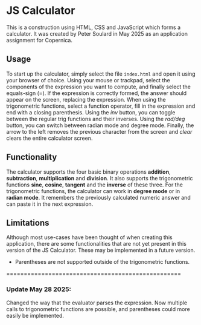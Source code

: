 # JS Calculator

This is a construction using HTML, CSS and JavaScript which forms a calculator. It was created by Peter Soulard in May 2025 as an application assignment for Copernica.

## Usage
To start up the calculator, simply select the file `index.html` and open it using your browser of choice.
Using your mouse or trackpad, select the components of the expression you want to compute, and finally select the equals-sign (=). If the expression is correctly formed, the answer should appear on the screen, replacing the expression.
When using the trigonometric functions, select a function operator, fill in the expression and end with a closing parenthesis. Using the *inv* button, you can toggle between the regular trig functions and their inverses. Using the *rad/deg* button, you can switch between radian mode and degree mode.
Finally, the arrow to the left removes the previous character from the screen and *clear* clears the entire calculator screen.

## Functionality
The calculator supports the four basic binary operations **addition**, **subtraction**, **multiplication** and **division**. It also supports the trigonometric functions **sine**, **cosine**, **tangent** and the **inverse** of these three. For the trigonometric functions, the calculator can work in **degree mode** or in **radian mode**. It remembers the previously calculated numeric answer and can paste it in the next expression.

## Limitations
Although most use-cases have been thought of when creating this application, there are some functionalities that are not yet present in this version of the JS Calculator. These may be implemented in a future version.

* Parentheses are not supported outside of the trigonometric functions.

==================================================

### Update May 28 2025:
Changed the way that the evaluator parses the expression. Now multiple calls to trigonometric functions are possible, and parentheses could more easily be implemented.
